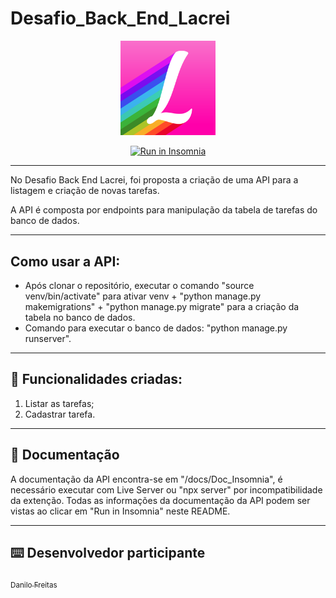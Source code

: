 # Desafio_Back_End_Lacrei

<p align="center">
  <img src="./docs/readmeFiles/logo-lacrei.png" width="30%">
</p>
<p align="center">
<a href="https://insomnia.rest/run/?label=%20Desafio_Back_End_Lacrei&uri=https%3A%2F%2Fraw.githubusercontent.com%2Fdanilojpfreitas%2FDesafio_Back_End_Lacrei%2Fmain%2Fdocs%2FDoc%2520Insomnia%2Finsomnia.json" target="_blank"><img src="https://insomnia.rest/images/run.svg" alt="Run in Insomnia"></a>
</p>


---

No Desafio Back End Lacrei, foi proposta a criação de uma API para a listagem e criação de novas tarefas.

A API é composta por endpoints para manipulação da tabela de tarefas do banco de dados.

---
## Como usar a API:
  - Após clonar o repositório, executar o comando "source venv/bin/activate" para ativar venv + "python manage.py makemigrations" + "python manage.py migrate" para a criação da tabela no banco de dados.
  - Comando para executar o banco de dados: "python manage.py runserver". 
  
---
## :memo: Funcionalidades criadas: 

1. Listar as tarefas;
2. Cadastrar tarefa.

---


## :page_with_curl: Documentação

A documentação da API encontra-se em "/docs/Doc_Insomnia", é necessário executar com Live Server ou "npx server" por incompatibilidade da extenção.
Todas as informações da documentação da API podem ser vistas ao clicar em "Run in Insomnia" neste README.   


---


## :keyboard: Desenvolvedor participante
 
[<sub>Danilo Freitas</sub>](https://github.com/danilojpfreitas)  


